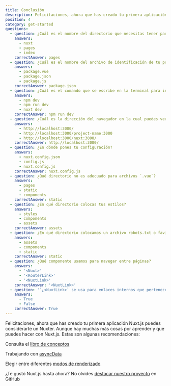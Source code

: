 ```yaml
---
title: Conclusión
description: Felicitaciones, ahora que has creado tu primera aplicación Nuxt.js puedes considerarte un Nuxter. Aunque hay muchas más cosas por aprender y que puedes hacer con Nuxt.js. Estas son algunas recomendaciones.
position: 4
category: get-started
questions:
  - question: ¿Cuál es el nombre del directorio que necesitas tener para que funcione Nuxt.js?
    answers:
      - nuxt
      - pages
      - index
    correctAnswer: pages
  - question: ¿Cuál es el nombre del archivo de identificación de tu proyecto?
    answers:
      - package.vue
      - package.json
      - package.js
    correctAnswer: package.json
  - question: ¿Cuál es el comando que se escribe en la terminal para iniciar tu proyecto Nuxt.js?
    answers:
      - npm dev
      - npm run dev
      - nuxt dev
    correctAnswer: npm run dev
  - question: ¿Cuál es la dirección del navegador en la cual puedes ver tu página en modo de desarrollo?
    answers:
      - http://localhost:3000/
      - http://localhost:3000/project-name:3000
      - http://localhost:3000/nuxt:3000/
    correctAnswer: http://localhost:3000/
  - question: ¿En dónde pones tu configuración?
    answers:
      - nuxt.config.json
      - config.js
      - nuxt.config.js
    correctAnswer: nuxt.config.js
  - question: ¿Qué directorio no es adecuado para archivos `.vue`?
    answers:
      - pages
      - static
      - components
    correctAnswer: static
  - question: ¿En qué directorio colocas tus estilos?
    answers:
      - styles
      - components
      - assets
    correctAnswer: assets
  - question: ¿En qué directorio colocamos un archivo robots.txt o favicon?
    answers:
      - assets
      - components
      - static
    correctAnswer: static
  - question: ¿Qué componente usamos para navegar entre páginas?
    answers:
      - '<Nuxt>'
      - '<RouterLink>'
      - '<NuxtLink>'
    correctAnswer: '<NuxtLink>'
  - question: '`¿<NuxtLink>` se usa para enlaces internos que pertenecen a la aplicación Nuxt.js?'
    answers:
      - True
      - False
    correctAnswer: True
---
```


Felicitaciones, ahora que has creado tu primera aplicación Nuxt.js puedes considerarte un Nuxter. Aunque hay muchas más cosas por aprender y que puedes hacer con Nuxt.js. Estas son algunas recomendaciones:

<base-alert type="next">

Consulta el [libro de conceptos](../concepts/views)

</base-alert>

<base-alert type="next">

Trabajando con [asyncData](/guides/features/data-fetching#async-data)

</base-alert>

<base-alert type="next">

Elegir entre diferentes [modos de renderizado](/guides/features/rendering-modes)

</base-alert>

<base-alert type="star">

¿Te gustó Nuxt.js hasta ahora? No olvides [destacar nuestro proyecto](https://github.com/nuxt/nuxt.js) en GitHub

</base-alert>

<quiz :questions="questions"></quiz>
